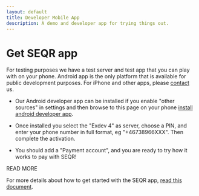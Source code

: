 ```yaml
---
layout: default
title: Developer Mobile App
description: A demo and developer app for trying things out. 
---
```


Get SEQR app
=============

For testing purposes we have a test server and test app that you can play with
on your phone. Android app is the only platform that is available for public
 development purposes. For iPhone and other apps, please [contact](/contact) us.

* Our Android developer app can be installed if you enable "other sources" in 
settings and then browse to this page on your phone [install android developer
app](/downloads/se-qr-androidapp-demo-2.1.5.3.apk).

* Once installed you select the "Exdev 4" as server, choose a PIN, and enter
your phone number in full format, eg "+46738966XXX". Then complete the activation.

* You should add a "Payment account", and you are ready to try how it works to
pay with SEQR! 




READ MORE

For more details about how to get started with the SEQR app,
<a href="/downloads/GettingStarted_SEQR_merchants.pdf">read this document</a>.

